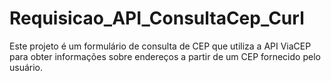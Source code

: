 # Requisicao_API_ConsultaCep_Curl
Este projeto é um formulário de consulta de CEP que utiliza a API ViaCEP para obter informações sobre endereços a partir de um CEP fornecido pelo usuário.
